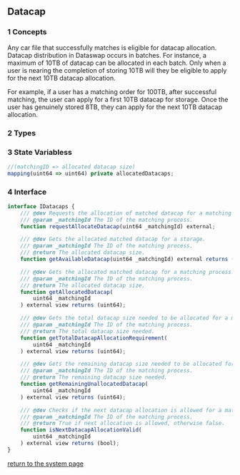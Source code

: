 ## Datacap

### 1 Concepts

Any car file that successfully matches is eligible for datacap allocation. Datacap distribution in Dataswap occurs in batches. For instance, a maximum of 10TB of datacap can be allocated in each batch. Only when a user is nearing the completion of storing 10TB will they be eligible to apply for the next 10TB datacap allocation.

For example, if a user has a matching order for 100TB, after successful matching, the user can apply for a first 10TB datacap for storage. Once the user has genuinely stored 8TB, they can apply for the next 10TB datacap allocation.

### 2 Types

### 3 State Variabless
```js
//(matchingID => allocated datacap size)
mapping(uint64 => uint64) private allocatedDatacaps;
```

### 4 Interface
```js
interface IDatacaps {
    /// @dev Requests the allocation of matched datacap for a matching process.
    /// @param _matchingId The ID of the matching process.
    function requestAllocateDatacap(uint64 _matchingId) external;

    /// @dev Gets the allocated matched datacap for a storage.
    /// @param _matchingId The ID of the matching process.
    /// @return The allocated datacap size.
    function getAvailableDatacap(uint64 _matchingId) external returns (uint64);

    /// @dev Gets the allocated matched datacap for a matching process.
    /// @param _matchingId The ID of the matching process.
    /// @return The allocated datacap size.
    function getAllocatedDatacap(
        uint64 _matchingId
    ) external view returns (uint64);

    /// @dev Gets the total datacap size needed to be allocated for a matching process.
    /// @param _matchingId The ID of the matching process.
    /// @return The total datacap size needed.
    function getTotalDatacapAllocationRequirement(
        uint64 _matchingId
    ) external view returns (uint64);

    /// @dev Gets the remaining datacap size needed to be allocated for a matching process.
    /// @param _matchingId The ID of the matching process.
    /// @return The remaining datacap size needed.
    function getRemainingUnallocatedDatacap(
        uint64 _matchingId
    ) external view returns (uint64);

    /// @dev Checks if the next datacap allocation is allowed for a matching process.
    /// @param _matchingId The ID of the matching process.
    /// @return True if next allocation is allowed, otherwise false.
    function isNextDatacapAllocationValid(
        uint64 _matchingId
    ) external view returns (bool);
}
```

[return to the system page](../../README.md#232-module-layeryou-can-consider-it-as-the-domain-layer)

